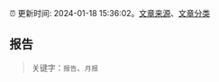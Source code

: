 :alarm_clock: 更新时间: 2024-01-18 15:36:02。[文章来源](/README.md)、[文章分类](/TAGS.md)

## 报告


> 关键字：`报告`、`月报`



